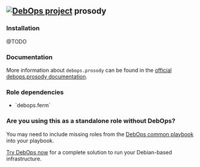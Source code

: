 ## [![DebOps project](http://debops.org/images/debops-small.png)](http://debops.org) prosody

### Installation

@TODO

### Documentation

More information about `debops.prosody` can be found in the
[official debops.prosody documentation](http://docs.debops.org/en/latest/ansible/roles/ansible-prosody/docs/).

### Role dependencies

- ´debops.ferm´

### Are you using this as a standalone role without DebOps?

You may need to include missing roles from the [DebOps common
playbook](https://github.com/debops/debops-playbooks/blob/master/playbooks/common.yml)
into your playbook.

[Try DebOps now](https://github.com/debops/debops) for a complete solution to run your Debian-based infrastructure.


